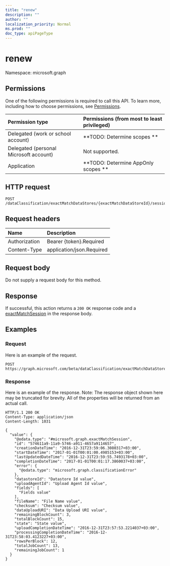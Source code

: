 ```yaml
---
title: "renew"
description: ""
author: ""
localization_priority: Normal
ms.prod: ""
doc_type: apiPageType
---
```


# renew

Namespace: microsoft.graph



## Permissions
One of the following permissions is required to call this API. To learn more, including how to choose permissions, see [Permissions](/concepts/permissions-reference.md).

|Permission type|Permissions (from most to least privileged)|
|:---|:---|
|Delegated (work or school account)|**TODO: Determine scopes **|
|Delegated (personal Microsoft account)|Not supported.|
|Application|**TODO: Determine AppOnly scopes **|

## HTTP request
<!-- {
  "blockType": "ignored"
}
-->
``` http
POST /dataClassification/exactMatchDataStores/{exactMatchDataStoreId}/sessions/{exactMatchSessionId}/renew
```

## Request headers
|Name|Description|
|:---|:---|
|Authorization|Bearer {token}.Required|
|Content-Type|application/json.Required|

## Request body
Do not supply a request body for this method.

## Response
If successful, this action returns a `200 OK` response code and a [exactMatchSession](../resources/exactmatchsession.md) in the response body.

## Examples

### Request
Here is an example of the request.
<!-- {
  "blockType": "request",
  "name": "exactmatchsession_renew"
}
-->
``` http
POST https://graph.microsoft.com/beta/dataClassification/exactMatchDataStores/{exactMatchDataStoreId}/sessions/{exactMatchSessionId}/renew
```

### Response
Here is an example of the response. Note: The response object shown here may be truncated for brevity. All of the properties will be returned from an actual call.
<!-- {
  "blockType": "response",
  "truncated": true,
  "@odata.type": "microsoft.graph.exactmatchsession"
}
-->
``` http
HTTP/1.1 200 OK
Content-Type: application/json
Content-Length: 1031

{
  "value": {
    "@odata.type": "#microsoft.graph.exactMatchSession",
    "id": "574611a9-11a9-5746-a911-4657a9114657",
    "creationDateTime": "2016-12-31T23:59:06.3080317+03:00",
    "startDateTime": "2017-01-01T00:01:00.4985153+03:00",
    "lastUpdatedDateTime": "2016-12-31T23:59:55.7493178+03:00",
    "completionDateTime": "2017-01-01T00:01:17.3860037+03:00",
    "error": {
      "@odata.type": "microsoft.graph.classificationError"
    },
    "datastoreId": "Datastore Id value",
    "uploadAgentId": "Upload Agent Id value",
    "fields": [
      "Fields value"
    ],
    "fileName": "File Name value",
    "checksum": "Checksum value",
    "dataUploadURI": "Data Upload URI value",
    "remainingBlockCount": 3,
    "totalBlockCount": 15,
    "state": "State value",
    "uploadCompletionDateTime": "2016-12-31T23:57:53.2214037+03:00",
    "processingCompletionDateTime": "2016-12-31T23:58:03.4123227+03:00",
    "rowsPerBlock": 12,
    "totalJobCount": 13,
    "remainingJobCount": 1
  }
}
```

